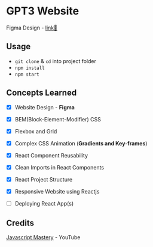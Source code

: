 # GPT3 Website

Figma Design - [link🔗](https://www.figma.com/file/lz9lLpFHMxHm2odnwM3R0z/gpt3?node-id=0%3A15)
## Usage
- `git clone` & `cd` into project folder
- `npm install`
- `npm start`

## Concepts Learned
- [X] Website Design - **Figma**
- [x] BEM(Block-Element-Modifier) CSS
- [x] Flexbox and Grid
- [x] Complex CSS Animation (**Gradients and Key-frames**)
- [x] React Component Reusability
- [x] Clean Imports in React Components
- [x] React Project Structure
- [x] Responsive Website using Reactjs
- [ ] Deploying React App(s)


## Credits 

[Javascript Mastery](https://www.youtube.com/c/JavaScriptMastery) - YouTube
